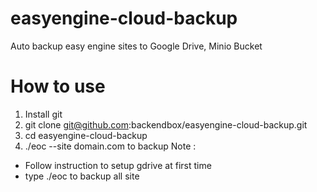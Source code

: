 # easyengine-cloud-backup
Auto backup easy engine sites to Google Drive, Minio Bucket

# How to use
1. Install git
2. git clone git@github.com:backendbox/easyengine-cloud-backup.git
3. cd easyengine-cloud-backup
4. ./eoc --site domain.com to backup
Note : 
- Follow instruction to setup gdrive at first time
- type ./eoc to backup all site
